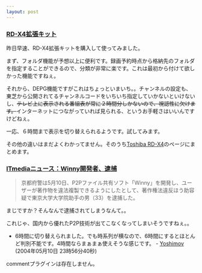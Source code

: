 ```yaml
---
layout: post
---
```

<h3><a href="http://www3.toshiba.co.jp/dvd/j/rd_style_index_j.htm">RD-X4拡張キット</a></h3>
<p>昨日早速、RD-X4拡張キットを購入して使ってみました。</p>
<p>まず、フォルダ機能が予想以上に便利です。録画予約時点から格納先のフォルダを指定することができるので、分類が非常に楽です。これは最初から付けて欲しかった機能ですねぇ。</p>
<p>それから、DEPG機能ですがこれはちょっといまいち。。チャンネルの設定も、東芝から公開されてるチャンネルコードをいちいち指定していかないといけないし、<del>テレビ上に表示される番組表が常に２時間分しかないので、視認性に欠けます。</del>インターネットにつながっていれば見られる、というお手軽さはいいんですけどねぇ。</p>
<p>一応、６時間まで表示を切り替えられるようです。試してみます。</p>
<p>その他の違いはまだよくわかってません。そのうち<a href="/?page=Toshiba+RD%2DX4" class="wikipage">Toshiba RD-X4</a>のページにまとめます。</p>
<h3><a href="http://www.itmedia.co.jp/news/articles/0405/10/news008.html">ITmediaニュース：Winny開発者、逮捕</a></h3>
<blockquote><p>京都府警は5月10日、P2Pファイル共有ソフト「Winny」を開発し、ユーザーが著作物を違法複製できるようにしたとして、著作権法違反ほう助容疑で東京大学大学院助手の男（33）を逮捕した。</p>
</blockquote>
<p>まじですか？そんなんで逮捕されてしまうなんて。。</p>
<p>これじゃ、国内から優れたP2P技術が出てこなくなってしまいそうですねぇ。。</p>
<ul>
<li>6時間に切り替えられました。でも時系列が横なので、6時間にするとほとんど判別不能です。4時間ならまぁまぁ使えそうな感じです。 - <a href="/?page=Yoshimov" class="wikipage">Yoshimov</a> (2004年05月10日 23時56分40秒)</li>
</ul>
<p><span class="error">commentプラグインは存在しません。</span> </p>
